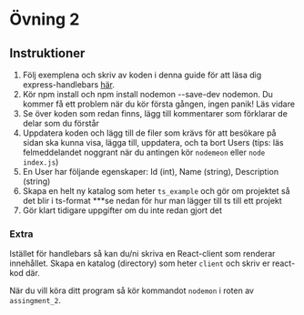# Övning 2

## Instruktioner

1. Följ exemplena och skriv av koden i denna guide för att läsa dig express-handlebars [här](https://waelyasmina.medium.com/a-guide-into-using-handlebars-with-your-express-js-application-22b944443b65).
2. Kör npm install och npm install  nodemon --save-dev nodemon. Du kommer få ett problem när du kör första gången, ingen panik! Läs vidare
3. Se över koden som redan finns, lägg till kommentarer som förklarar de delar som du förstår
4. Uppdatera koden och lägg till de filer som krävs för att besökare på sidan ska kunna visa, lägga till, uppdatera, och ta bort Users (tips: läs felmeddelandet noggrant när du antingen kör `nodemeon` eller `node index.js`)
5. En User har följande egenskaper: Id (int), Name (string), Description (string)
6. Skapa en helt ny katalog som heter `ts_example` och gör om projektet så det blir i ts-format ***se nedan för hur man lägger till ts till ett projekt
7. Gör klart tidigare uppgifter om du inte redan gjort det

### Extra

Istället för handlebars så kan du/ni skriva en React-client som renderar innehållet. Skapa en katalog (directory) som heter `client` och skriv er react-kod där.

När du vill köra ditt program så kör kommandot `nodemon` i roten av `assingment_2`.



